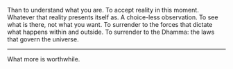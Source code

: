 Than to understand what you are.
To accept reality in this moment. Whatever that reality presents itself as.
A choice-less observation.
To see what is there, not what you want.
To surrender to the forces that dictate what happens within and outside.
To surrender to the Dhamma: the laws that govern the universe.

---

What more is worthwhile.

